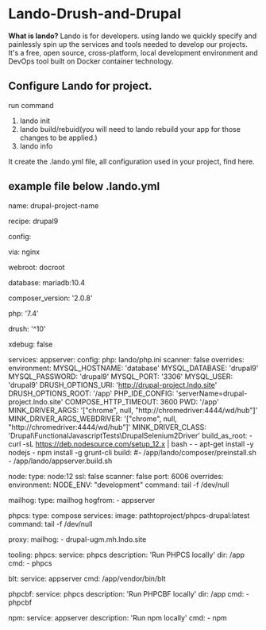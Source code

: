 # Lando-Drush-and-Drupal

**What is lando?**
Lando is for developers. using lando we quickly specify and painlessly spin up the services and tools needed to develop our projects. It's a free, open source, cross-platform, local development environment and DevOps tool built on Docker container technology.

**Configure Lando for project.**
----
run command
1.  lando init
2.  lando build/rebuid(you will need to lando rebuild your app for those changes to be applied.)
3.  lando info

It create the .lando.yml file, all configuration used in your project, find here.

example file below .lando.yml
----------------------------

name: drupal-project-name

recipe: drupal9

config:

  via: nginx
  
  webroot: docroot
  
  database: mariadb:10.4
  
  
  composer_version: '2.0.8'
  
  php: '7.4'
  
  drush: '^10'
  
  xdebug: false


services:
  appserver:
    config:
      php: lando/php.ini
    scanner: false
    overrides:
      environment:
        MYSQL_HOSTNAME: 'database'
        MYSQL_DATABASE: 'drupal9'
        MYSQL_PASSWORD: 'drupal9'
        MYSQL_PORT: '3306'
        MYSQL_USER: 'drupal9'
        DRUSH_OPTIONS_URI: 'http://drupal-project.lndo.site'
        DRUSH_OPTIONS_ROOT: '/app'
        PHP_IDE_CONFIG: 'serverName=drupal-project.lndo.site'
        COMPOSE_HTTP_TIMEOUT: 3600
        PWD: '/app'
        MINK_DRIVER_ARGS: '["chrome", null, "http://chromedriver:4444/wd/hub"]'
        MINK_DRIVER_ARGS_WEBDRIVER: '["chrome", null, "http://chromedriver:4444/wd/hub"]'
        MINK_DRIVER_CLASS: 'Drupal\FunctionalJavascriptTests\DrupalSelenium2Driver'
    build_as_root:
      - curl -sL https://deb.nodesource.com/setup_12.x | bash -
      - apt-get install -y nodejs
      - npm install -g grunt-cli
    build:
      #- /app/lando/composer/preinstall.sh
      - /app/lando/appserver.build.sh

  node:
    type: node:12
    ssl: false
    scanner: false
    port: 6006
    overrides:
      environment:
        NODE_ENV: "development"
    command: tail -f /dev/null

  mailhog:
    type: mailhog
    hogfrom:
      - appserver

  phpcs:
    type: compose
    services:
      image: pathtoproject/phpcs-drupal:latest
      command: tail -f /dev/null

proxy:
  mailhog:
    - drupal-ugm.mh.lndo.site

tooling:
  phpcs:
    service: phpcs
    description: 'Run PHPCS locally'
    dir: /app
    cmd:
      - phpcs

  blt:
    service: appserver
    cmd: /app/vendor/bin/blt

  phpcbf:
    service: phpcs
    description: 'Run PHPCBF locally'
    dir: /app
    cmd:
      - phpcbf

  npm:
    service: appserver
    description: 'Run npm locally'
    cmd:
      - npm

